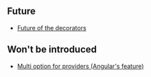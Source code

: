 ## Future
- [Future of the decorators](https://github.com/nestjs/nest/issues/10959#issuecomment-1406131938)

## Won't be introduced
- [Multi option for providers (Angular's feature)](https://github.com/nestjs/nest/issues/770#issuecomment-1412029060)
